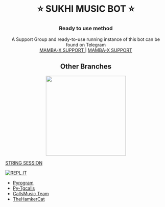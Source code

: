 <h1 align= center><b>⭐️ SUKHI MUSIC BOT ⭐️</b></h1>


<h3 align="center">
    Ready to use method
</h3>

<p align="center">
    A Support Group and ready-to-use running instance of this bot can be found on Telegram <br>
    <a href="https://t.me/MAMBA_X_SUPPORT"> MAMBA-X SUPPORT </a> |
    <a href="https://t.me/MAMBA_X_SUPPORT"> MAMBA-X SUPPORT </a>
</p>


<h2 align="center">
   Other Branches
</h2>

<p align="center">
<a href="https://github.com/SUKHPAL443/SUKHIM/tree/Multi-Assistant"><img src="https://img.shields.io/badge/MULTI%20ASSISTANT%20MODE-blueviolet?style=for-the-badge" width="250""/</a>
</p>
</p>






<H>STRING SESSION</H>

[![REPL.IT](https://img.shields.io/badge/repl.it-generateString-yellowgreen )](https://replit.com/@SUKHPAL443/DARKCOBRA-1#main.py)


- [Pyrogram](https://github.com/pyrogram/pyrogram)
- [Py-Tgcalls](https://github.com/pytgcalls/pytgcalls)
- [CallsMusic Team](https://github.com/Callsmusic)
- [TheHamkerCat](https://github.com/TheHamkerCat)
